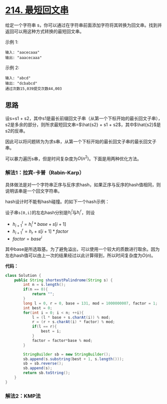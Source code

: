 # [214. 最短回文串](https://leetcode-cn.com/problems/shortest-palindrome/)

给定一个字符串 s，你可以通过在字符串前面添加字符将其转换为回文串。找到并返回可以用这种方式转换的最短回文串。

示例 1:

```
输入: "aacecaaa"
输出: "aaacecaaa"
```
示例 2:

```
输入: "abcd"
输出: "dcbabcd"
通过次数15,039提交次数44,003
```


## 思路


设s=s1 + s2，其中s1是最长前缀回文子串（从第一个下标开始的最长回文子串），s2是多余的部分，则所求最短回文串=$\hat{s2} + s1 + s2$，其中$\hat{s2}$是s2的反串。

因此可以将问题转为为求s串，从第一个下标开始的最长回文子串的最长回文子串。


可以暴力遍历s串，但是时间复杂度为$O(n^2)$。下面是用两种优化方法。

### 解法1：拉宾-卡普（Rabin-Karp）

具体做法是对一个字符串正序与反序求hash，如果正序与反序的hash值相同，则说明该串是一个回文字符串。

hash设计时不能有hash碰撞。的如下一个hash示例：

设子串`s[0,i]`的左右hash分别是$h_i^l$与$h_i^r$，则设

- $h_{i+1}^l=h_i^l*base+s[i+1]$
- $h_{i+1}^r=h_r+s[i+1]*factor$
- $factor=base^i$

其中base是所选取基。为了避免溢出，可以使用一个较大的质数进行取余。因为左右hash值可以由上一次的结果经过以此计算得到，所以时间复杂度为$O(n)$。

**代码：**
```java
class Solution {
    public String shortestPalindrome(String s) {
        int n = s.length();
        if(n == 0){
            return "";
        }
        long l = 0, r = 0, base = 131, mod = 1000000007, factor = 1;
        int best = 0;
        for(int i = 0; i < n; ++i){
            l = (l * base + s.charAt(i)) % mod;
            r = (r + s.charAt(i) * factor) % mod;
            if(l == r){
                best = i;
            }
            factor = factor*base % mod;
        }

        StringBuilder sb = new StringBuilder();
        sb.append(s.substring(best + 1, s.length()));
        sb = sb.reverse();
        sb.append(s);
        return sb.toString();
    }
}
```

### 解法2：KMP法